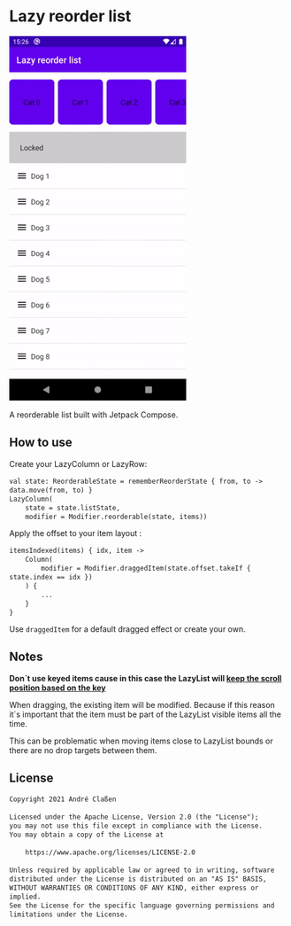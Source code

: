 # Lazy reorder list
![Sample](readme/sample.gif)

A reorderable list built with Jetpack Compose.

## How to use

Create your LazyColumn or LazyRow:

```
val state: ReorderableState = rememberReorderState { from, to -> data.move(from, to) }
LazyColumn(
    state = state.listState,
    modifier = Modifier.reorderable(state, items))
```

Apply the offset to your item layout :

```
itemsIndexed(items) { idx, item ->
    Column(
        modifier = Modifier.draggedItem(state.offset.takeIf { state.index == idx })
    ) {
        ...
    }
}
```
Use `draggedItem` for a default dragged effect or create your own.

## Notes

**Don`t use keyed items cause in this case the LazyList will [keep the scroll position based on the key](https://developer.android.com/reference/kotlin/androidx/compose/foundation/lazy/package-summary#(androidx.compose.foundation.lazy.LazyListScope).items(kotlin.collections.List,kotlin.Function1,kotlin.Function2))**

When dragging, the existing item will be modified.
Because if this reason it`s important that the item must be part of the LazyList visible items all the time.

This can be problematic when moving items close to LazyList bounds or there are no drop targets between them.

## License

```
Copyright 2021 André Claßen

Licensed under the Apache License, Version 2.0 (the "License");
you may not use this file except in compliance with the License.
You may obtain a copy of the License at

    https://www.apache.org/licenses/LICENSE-2.0

Unless required by applicable law or agreed to in writing, software
distributed under the License is distributed on an "AS IS" BASIS,
WITHOUT WARRANTIES OR CONDITIONS OF ANY KIND, either express or implied.
See the License for the specific language governing permissions and
limitations under the License.
```
